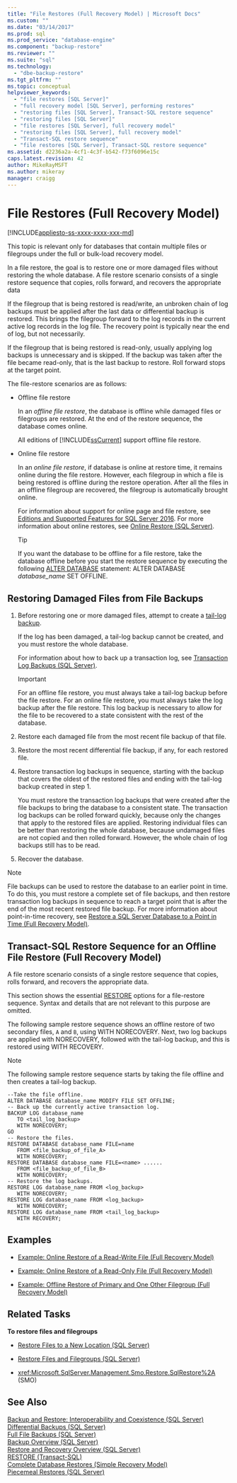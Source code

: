 ```yaml
---
title: "File Restores (Full Recovery Model) | Microsoft Docs"
ms.custom: ""
ms.date: "03/14/2017"
ms.prod: sql
ms.prod_service: "database-engine"
ms.component: "backup-restore"
ms.reviewer: ""
ms.suite: "sql"
ms.technology: 
  - "dbe-backup-restore"
ms.tgt_pltfrm: ""
ms.topic: conceptual
helpviewer_keywords: 
  - "file restores [SQL Server]"
  - "full recovery model [SQL Server], performing restores"
  - "restoring files [SQL Server], Transact-SQL restore sequence"
  - "restoring files [SQL Server]"
  - "file restores [SQL Server], full recovery model"
  - "restoring files [SQL Server], full recovery model"
  - "Transact-SQL restore sequence"
  - "file restores [SQL Server], Transact-SQL restore sequence"
ms.assetid: d2236a2a-4cf1-4c3f-b542-f73f6096e15c
caps.latest.revision: 42
author: MikeRayMSFT
ms.author: mikeray
manager: craigg
---
```

# File Restores (Full Recovery Model)
[!INCLUDE[appliesto-ss-xxxx-xxxx-xxx-md](../../includes/appliesto-ss-xxxx-xxxx-xxx-md.md)]

  This topic is relevant only for databases that contain multiple files or filegroups under the full or bulk-load recovery model.  
  
 In a file restore, the goal is to restore one or more damaged files without restoring the whole database. A file restore scenario consists of a single restore sequence that copies, rolls forward, and recovers the appropriate data  
  
 If the filegroup that is being restored is read/write, an unbroken chain of log backups must be applied after the last data or differential backup is restored. This brings the filegroup forward to the log records in the current active log records in the log file. The recovery point is typically near the end of log, but not necessarily.  
  
 If the filegroup that is being restored is read-only, usually applying log backups is unnecessary and is skipped. If the backup was taken after the file became read-only, that is the last backup to restore. Roll forward stops at the target point.  
  
 The file-restore scenarios are as follows:  
  
-   Offline file restore  
  
     In an *offline file restore*, the database is offline while damaged files or filegroups are restored. At the end of the restore sequence, the database comes online.  
  
     All editions of [!INCLUDE[ssCurrent](../../includes/sscurrent-md.md)] support offline file restore.  
  
-   Online file restore  
  
     In an *online file restore*, if database is online at restore time, it remains online during the file restore. However, each filegroup in which a file is being restored is offline during the restore operation. After all the files in an offline filegroup are recovered, the filegroup is automatically brought online.  
  
     For information about support for online page and file restore, see [Editions and Supported Features for SQL Server 2016](../../sql-server/editions-and-supported-features-for-sql-server-2016.md). For more information about online restores, see [Online Restore (SQL Server)](../../relational-databases/backup-restore/online-restore-sql-server.md).
  
    > [!TIP]  
    >  If you want the database to be offline for a file restore, take the database offline before you start the restore sequence by executing the following [ALTER DATABASE](../../t-sql/statements/alter-database-transact-sql-set-options.md) statement: ALTER DATABASE *database_name* SET OFFLINE.  
  
  
##  <a name="Overview"></a> Restoring Damaged Files from File Backups  
  
1.  Before restoring one or more damaged files, attempt to create a [tail-log backup](../../relational-databases/backup-restore/tail-log-backups-sql-server.md).  
  
     If the log has been damaged, a tail-log backup cannot be created, and you must restore the whole database.  
  
     For information about how to back up a transaction log, see [Transaction Log Backups &#40;SQL Server&#41;](../../relational-databases/backup-restore/transaction-log-backups-sql-server.md).  
  
    > [!IMPORTANT]  
    >  For an offline file restore, you must always take a tail-log backup before the file restore. For an online file restore, you must always take the log backup after the file restore. This log backup is necessary to allow for the file to be recovered to a state consistent with the rest of the database.  
  
2.  Restore each damaged file from the most recent file backup of that file.  
  
3.  Restore the most recent differential file backup, if any, for each restored file.  
  
4.  Restore transaction log backups in sequence, starting with the backup that covers the oldest of the restored files and ending with the tail-log backup created in step 1.  
  
     You must restore the transaction log backups that were created after the file backups to bring the database to a consistent state. The transaction log backups can be rolled forward quickly, because only the changes that apply to the restored files are applied. Restoring individual files can be better than restoring the whole database, because undamaged files are not copied and then rolled forward. However, the whole chain of log backups still has to be read.  
  
5.  Recover the database.  
  
> [!NOTE]  
>  File backups can be used to restore the database to an earlier point in time. To do this, you must restore a complete set of file backups, and then restore transaction log backups in sequence to reach a target point that is after the end of the most recent restored file backup. For more information about point-in-time recovery, see [Restore a SQL Server Database to a Point in Time &#40;Full Recovery Model&#41;](../../relational-databases/backup-restore/restore-a-sql-server-database-to-a-point-in-time-full-recovery-model.md).  
  
## Transact-SQL Restore Sequence for an Offline File Restore (Full Recovery Model)  
 A file restore scenario consists of a single restore sequence that copies, rolls forward, and recovers the appropriate data.  
  
 This section shows the essential [RESTORE](../../t-sql/statements/restore-statements-transact-sql.md) options for a file-restore sequence. Syntax and details that are not relevant to this purpose are omitted.  
  
 The following sample restore sequence shows an offline restore of two secondary files, `A` and `B`, using WITH NORECOVERY. Next, two log backups are applied with NORECOVERY, followed with the tail-log backup, and this is restored using WITH RECOVERY.  
  
> [!NOTE]  
>  The following sample restore sequence starts by taking the file offline and then creates a tail-log backup.  
  
```  
--Take the file offline.  
ALTER DATABASE database_name MODIFY FILE SET OFFLINE;  
-- Back up the currently active transaction log.  
BACKUP LOG database_name  
   TO <tail_log_backup>  
   WITH NORECOVERY;  
GO   
-- Restore the files.  
RESTORE DATABASE database_name FILE=name   
   FROM <file_backup_of_file_A>   
   WITH NORECOVERY;  
RESTORE DATABASE database_name FILE=<name> ......  
   FROM <file_backup_of_file_B>   
   WITH NORECOVERY;  
-- Restore the log backups.  
RESTORE LOG database_name FROM <log_backup>   
   WITH NORECOVERY;  
RESTORE LOG database_name FROM <log_backup>   
   WITH NORECOVERY;  
RESTORE LOG database_name FROM <tail_log_backup>   
   WITH RECOVERY;  
```  
  
## Examples  
  
-   [Example: Online Restore of a Read-Write File &#40;Full Recovery Model&#41;](../../relational-databases/backup-restore/example-online-restore-of-a-read-write-file-full-recovery-model.md)  
  
-   [Example: Online Restore of a Read-Only File &#40;Full Recovery Model&#41;](../../relational-databases/backup-restore/example-online-restore-of-a-read-only-file-full-recovery-model.md)  
  
-   [Example: Offline Restore of Primary and One Other Filegroup &#40;Full Recovery Model&#41;](../../relational-databases/backup-restore/example-offline-restore-of-primary-and-one-other-filegroup-full-recovery-model.md)  
  
##  <a name="RelatedTasks"></a> Related Tasks  
 **To restore files and filegroups**  
  
-   [Restore Files to a New Location &#40;SQL Server&#41;](../../relational-databases/backup-restore/restore-files-to-a-new-location-sql-server.md)  
  
-   [Restore Files and Filegroups &#40;SQL Server&#41;](../../relational-databases/backup-restore/restore-files-and-filegroups-sql-server.md)  
  
-   <xref:Microsoft.SqlServer.Management.Smo.Restore.SqlRestore%2A> (SMO)  
  
  
## See Also  
 [Backup and Restore: Interoperability and Coexistence &#40;SQL Server&#41;](../../relational-databases/backup-restore/backup-and-restore-interoperability-and-coexistence-sql-server.md)   
 [Differential Backups &#40;SQL Server&#41;](../../relational-databases/backup-restore/differential-backups-sql-server.md)   
 [Full File Backups &#40;SQL Server&#41;](../../relational-databases/backup-restore/full-file-backups-sql-server.md)   
 [Backup Overview &#40;SQL Server&#41;](../../relational-databases/backup-restore/backup-overview-sql-server.md)   
 [Restore and Recovery Overview &#40;SQL Server&#41;](../../relational-databases/backup-restore/restore-and-recovery-overview-sql-server.md)   
 [RESTORE &#40;Transact-SQL&#41;](../../t-sql/statements/restore-statements-transact-sql.md)   
 [Complete Database Restores &#40;Simple Recovery Model&#41;](../../relational-databases/backup-restore/complete-database-restores-simple-recovery-model.md)   
 [Piecemeal Restores &#40;SQL Server&#41;](../../relational-databases/backup-restore/piecemeal-restores-sql-server.md)  
  
  
